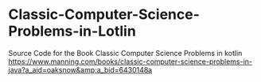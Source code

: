 # Classic-Computer-Science-Problems-in-Lotlin
Source Code for the Book Classic Computer Science Problems in kotlin https://www.manning.com/books/classic-computer-science-problems-in-java?a_aid=oaksnow&amp;a_bid=6430148a
